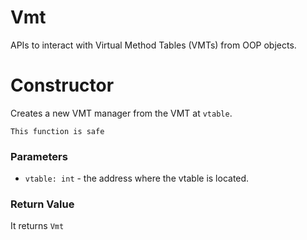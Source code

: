 # Vmt
APIs to interact with Virtual Method Tables (VMTs) from OOP objects.

# Constructor

Creates a new VMT manager from the VMT at `vtable`.

```admonish success title=""
This function is safe
```

### Parameters
- `vtable: int` - the address where the vtable is located.


### Return Value
It returns `Vmt`
